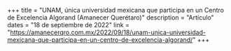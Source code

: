 +++
title = "UNAM, única universidad mexicana que participa en un Centro de Excelencia Algorand (Amanecer Querétaro)"
description = "Artículo"
dates = "18 de septiembre de 2022"
link = "https://amanecerqro.com.mx/2022/09/18/unam-unica-universidad-mexicana-que-participa-en-un-centro-de-excelencia-algorand/"
+++

